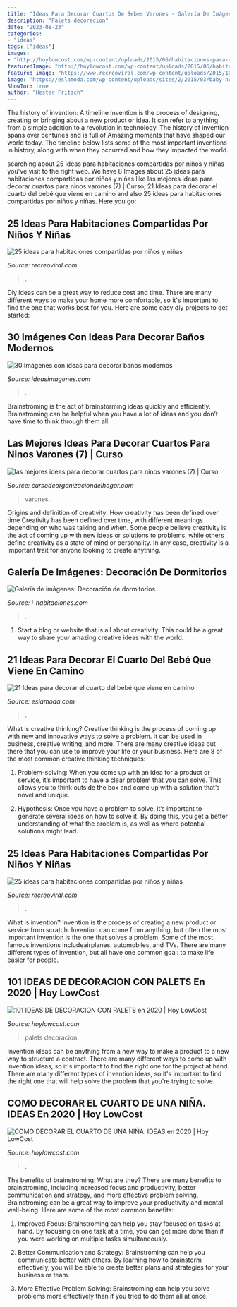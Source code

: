 ```yaml
---
title: "Ideas Para Decorar Cuartos De Bebes Varones - Galería De Imágenes: Decoración De Dormitorios"
description: "Palets decoracion"
date: "2023-08-23"
categories:
- "ideas"
tags: ["ideas"]
images:
- "http://hoylowcost.com/wp-content/uploads/2015/06/habitaciones-para-niñas.jpg"
featuredImage: "http://hoylowcost.com/wp-content/uploads/2015/06/habitaciones-para-niñas.jpg"
featured_image: "https://www.recreoviral.com/wp-content/uploads/2015/10/Creativas-habitaciones-compartidas-por-niños-y-niñas-2.jpg"
image: "https://eslamoda.com/wp-content/uploads/sites/2/2015/03/baby-nursery2.jpg"
ShowToc: true
author: "Hester Fritsch"
---
```



The history of invention: A timeline
Invention is the process of designing, creating or bringing about a new product or idea. It can refer to anything from a simple addition to a revolution in technology. The history of invention spans over centuries and is full of Amazing moments that have shaped our world today. 
The timeline below lists some of the most important inventions in history, along with when they occurred and how they impacted the world.

	

		
searching about 25 ideas para habitaciones compartidas por niños y niñas you've visit to the right web. We have 8 Images about 25 ideas para habitaciones compartidas por niños y niñas like las mejores ideas para decorar cuartos para ninos varones (7) | Curso, 21 Ideas para decorar el cuarto del bebé que viene en camino and also 25 ideas para habitaciones compartidas por niños y niñas. Here you go:
		
    
## 25 Ideas Para Habitaciones Compartidas Por Niños Y Niñas

<img loading=lazy src="https://www.recreoviral.com/wp-content/uploads/2015/10/Creativas-habitaciones-compartidas-por-niños-y-niñas-2.jpg" onerror="this.onerror=null;this.src='https://tse2.mm.bing.net/th?id=OIP.O7ed0FAUXzjIf6CWCwzFGQHaFj&amp;pid=15.1';" alt="25 ideas para habitaciones compartidas por niños y niñas">

_Source: recreoviral.com_

>. 

	

Diy ideas can be a great way to reduce cost and time. There are many different ways to make your home more comfortable, so it's important to find the one that works best for you. Here are some easy diy projects to get started: 

    
## 30 Imágenes Con Ideas Para Decorar Baños Modernos

<img loading=lazy src="https://ideasimagenes.com/wp-content/uploads/2016/09/decoracion-de-banos-para-ninos2.jpg" onerror="this.onerror=null;this.src='https://tse2.mm.bing.net/th?id=OIP.dFUZBoBZmHHFOvBxgvjvtQHaHa&amp;pid=15.1';" alt="30 Imágenes con ideas para decorar baños modernos">

_Source: ideasimagenes.com_

>. 

	

Brainstroming is the act of brainstorming ideas quickly and efficiently. Brainstroming can be helpful when you have a lot of ideas and you don’t have time to think through them all.

    
## Las Mejores Ideas Para Decorar Cuartos Para Ninos Varones (7) | Curso

<img loading=lazy src="https://cursodeorganizaciondelhogar.com/wp-content/uploads/2017/12/las-emjores-ideas-para-decorar-cuartos-para-ninos-varones-2.jpg" onerror="this.onerror=null;this.src='https://tse2.mm.bing.net/th?id=OIP.-XD-kmibeu5Y8hGvvoIXtQHaLH&amp;pid=15.1';" alt="las mejores ideas para decorar cuartos para ninos varones (7) | Curso">

_Source: cursodeorganizaciondelhogar.com_

>varones. 

	

Origins and definition of creativity: How creativity has been defined over time
Creativity has been defined over time, with different meanings depending on who was talking and when. Some people believe creativity is the act of coming up with new ideas or solutions to problems, while others define creativity as a state of mind or personality. In any case, creativity is a important trait for anyone looking to create anything.

    
## Galería De Imágenes: Decoración De Dormitorios

<img loading=lazy src="http://www.i-habitaciones.com/Imagenes/decorar-un-dormitorio.jpg" onerror="this.onerror=null;this.src='https://tse1.mm.bing.net/th?id=OIP._ossM4zyPrLj5EKshdA6dAHaFH&amp;pid=15.1';" alt="Galería de imágenes: Decoración de dormitorios">

_Source: i-habitaciones.com_

>. 

	

1. Start a blog or website that is all about creativity. This could be a great way to share your amazing creative ideas with the world.

    
## 21 Ideas Para Decorar El Cuarto Del Bebé Que Viene En Camino

<img loading=lazy src="https://eslamoda.com/wp-content/uploads/sites/2/2015/03/baby-nursery2.jpg" onerror="this.onerror=null;this.src='https://tse4.mm.bing.net/th?id=OIP.7r_KO-jQcU6vPI4HVfVKsQHaLI&amp;pid=15.1';" alt="21 Ideas para decorar el cuarto del bebé que viene en camino">

_Source: eslamoda.com_

>. 

	

What is creative thinking?
Creative thinking is the process of coming up with new and innovative ways to solve a problem. It can be used in business, creative writing, and more. There are many creative ideas out there that you can use to improve your life or your business. Here are 8 of the most common creative thinking techniques:
1. Problem-solving: When you come up with an idea for a product or service, it’s important to have a clear problem that you can solve. This allows you to think outside the box and come up with a solution that’s novel and unique.

2. Hypothesis: Once you have a problem to solve, it’s important to generate several ideas on how to solve it. By doing this, you get a better understanding of what the problem is, as well as where potential solutions might lead.

    
## 25 Ideas Para Habitaciones Compartidas Por Niños Y Niñas

<img loading=lazy src="https://www.recreoviral.com/wp-content/uploads/2015/10/Creativas-habitaciones-compartidas-por-niños-y-niñas-11.jpg" onerror="this.onerror=null;this.src='https://tse4.mm.bing.net/th?id=OIP.T5dXKwrhcLJC4Q5a-NH0EAHaE7&amp;pid=15.1';" alt="25 ideas para habitaciones compartidas por niños y niñas">

_Source: recreoviral.com_

>. 

	

What is invention?
Invention is the process of creating a new product or service from scratch. Invention can come from anything, but often the most important invention is the one that solves a problem. Some of the most famous inventions includeairplanes, automobiles, and TVs. There are many different types of invention, but all have one common goal: to make life easier for people.

    
## 101 IDEAS DE DECORACION CON PALETS En 2020 | Hoy LowCost

<img loading=lazy src="http://hoylowcost.com/wp-content/uploads/2016/03/palets-salon-5.jpg" onerror="this.onerror=null;this.src='https://tse4.mm.bing.net/th?id=OIP.0SvOpMmlDiaU3xmF1STrZAHaHK&amp;pid=15.1';" alt="101 IDEAS DE DECORACION CON PALETS en 2020 | Hoy LowCost">

_Source: hoylowcost.com_

>palets decoracion. 

	

Invention ideas can be anything from a new way to make a product to a new way to structure a contract. There are many different ways to come up with invention ideas, so it's important to find the right one for the project at hand. There are many different types of invention ideas, so it's important to find the right one that will help solve the problem that you're trying to solve.

    
## COMO DECORAR EL CUARTO DE UNA NIÑA. IDEAS En 2020 | Hoy LowCost

<img loading=lazy src="http://hoylowcost.com/wp-content/uploads/2015/06/habitaciones-para-niñas.jpg" onerror="this.onerror=null;this.src='https://tse4.mm.bing.net/th?id=OIP.PCpBKfFWBNrDUqrIGo2pnwHaFj&amp;pid=15.1';" alt="COMO DECORAR EL CUARTO DE UNA NIÑA. IDEAS en 2020 | Hoy LowCost">

_Source: hoylowcost.com_

>. 

	

The benefits of brainstroming: What are they?
There are many benefits to brainstroming, including increased focus and productivity, better communication and strategy, and more effective problem solving. Brainstroming can be a great way to improve your productivity and mental well-being. Here are some of the most common benefits: 
1. Improved Focus: Brainstroming can help you stay focused on tasks at hand. By focusing on one task at a time, you can get more done than if you were working on multiple tasks simultaneously. 

2. Better Communication and Strategy: Brainstroming can help you communicate better with others. By learning how to brainstorm effectively, you will be able to create better plans and strategies for your business or team. 

3. More Effective Problem Solving: Brainstroming can help you solve problems more effectively than if you tried to do them all at once.

